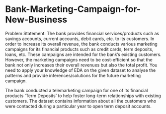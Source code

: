 # Bank-Marketing-Campaign-for-New-Business
Problem Statement:
The bank provides financial services/products such as savings accounts, current accounts, debit cards, etc. to its customers. In order to increase its overall revenue, the bank conducts various marketing campaigns for its financial products such as credit cards, term deposits, loans, etc. These campaigns are intended for the bank’s existing customers. However, the marketing campaigns need to be cost-efficient so that the bank not only increases their overall revenues but also the total profit. You need to apply your knowledge of EDA on the given dataset to analyse the patterns and provide inferences/solutions for the future marketing campaign.

The bank conducted a telemarketing campaign for one of its financial products ‘Term Deposits’ to help foster long-term relationships with existing customers. The dataset contains information about all the customers who were contacted during a particular year to open term deposit accounts.
